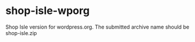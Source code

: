 # shop-isle-wporg
Shop Isle version for wordpress.org. The submitted archive name should be shop-isle.zip
